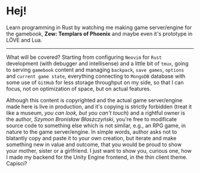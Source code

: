 # Hej!

Learn programming in Rust by watching me making game server/engine for the gamebook, __Zew: Templars of Phoenix__ and maybe even it's prototype in LÖVE and Lua.

___

What will be covered? Starting from configuring `Neovim` for `Rust` development (with debugger and intellisense) and a little bit of `tmux`, going to serving `gamebook` content and managing `backpack`, `save games`, `options `and `current game state`, everything connecting to `MongoDB` database with some use of `GitHub` for less storage throughput on my side, so that I can focus, not on optimization of space, but on actual features.

Although this content is copyrighted and the actual game server/engine made here is live in production, and it's copying is strictly forbidden (treat it like a museum, _you can look, but you can't touch_) and a rightful owner is the author, _Szymon Bronisław Błaszczyński_, you're free to modificate source code to something else which is not similar, e.g., an RPG game, in nature to the game server/engine. In simple words, author asks not to blatantly copy and paste it to your own creation, but iterate and make something new in value and outcome, that you would be proud to show your mother, sister or a girlfriend. I just want to show you, curious one, how I made my backend for the Unity Engine frontend, in the thin client theme. Capisci?
